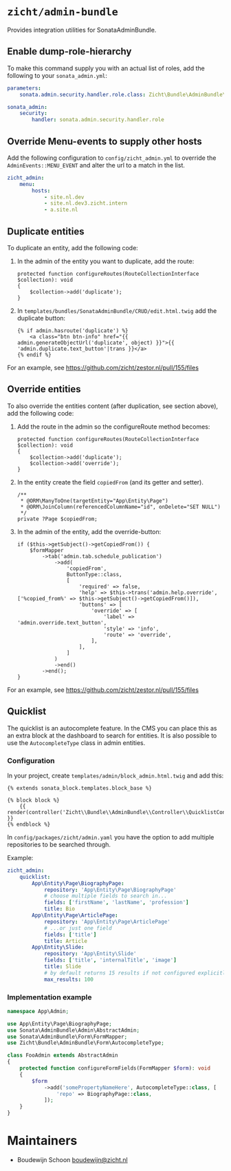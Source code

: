 # `zicht/admin-bundle`
Provides integration utilities for SonataAdminBundle.

## Enable dump-role-hierarchy
To make this command supply you with an actual list of roles, add the following to your `sonata_admin.yml`:
```yaml
parameters:
    sonata.admin.security.handler.role.class: Zicht\Bundle\AdminBundle\Security\Handler\RoleSecurityHandler

sonata_admin:
    security:
        handler: sonata.admin.security.handler.role
```

## Override Menu-events to supply other hosts
Add the following configuration to `config/zicht_admin.yml` to override the `AdminEvents::MENU_EVENT`
and alter the url to a match in the list.

```yaml
zicht_admin:
    menu:
        hosts:
            - site.nl.dev
            - site.nl.dev3.zicht.intern
            - a.site.nl
```

## Duplicate entities
To duplicate an entity, add the following code:
1. In the admin of the entity you want to duplicate, add the route:
    ```
    protected function configureRoutes(RouteCollectionInterface $collection): void
    {
        $collection->add('duplicate');
    }
    ```

2. In `templates/bundles/SonataAdminBundle/CRUD/edit.html.twig` add the duplicate button:
    ```
    {% if admin.hasroute('duplicate') %}
        <a class="btn btn-info" href="{{ admin.generateObjectUrl('duplicate', object) }}">{{ 'admin.duplicate.text_button'|trans }}</a>
    {% endif %}
    ```
For an example, see https://github.com/zicht/zestor.nl/pull/155/files

## Override entities
To also override the entities content (after duplication, see section above), add the following code:
1. Add the route in the admin so the configureRoute method becomes:
   ```
   protected function configureRoutes(RouteCollectionInterface $collection): void
   {
       $collection->add('duplicate');
       $collection->add('override');
   }
   ```
2. In the entity create the field `copiedFrom` (and its getter and setter).
   ```
   /**
    * @ORM\ManyToOne(targetEntity="App\Entity\Page")
    * @ORM\JoinColumn(referencedColumnName="id", onDelete="SET NULL")
    */
   private ?Page $copiedFrom;
   ```
3. In the admin of the entity, add the override-button:
    ```
    if ($this->getSubject()->getCopiedFrom()) {
        $formMapper
            ->tab('admin.tab.schedule_publication')
                ->add(
                    'copiedFrom',
                    ButtonType::class,
                    [
                        'required' => false,
                        'help' => $this->trans('admin.help.override', ['%copied_from%' => $this->getSubject()->getCopiedFrom()]),
                        'buttons' => [
                            'override' => [
                                'label' => 'admin.override.text_button',
                                'style' => 'info',
                                'route' => 'override',
                            ],
                        ],
                    ]
                )
                ->end()
            ->end();
    }
    ```

For an example, see https://github.com/zicht/zestor.nl/pull/155/files

## Quicklist
The quicklist is an autocomplete feature. In the CMS you can place this as an extra block at the dashboard to search for entities. It is also possible to use the `AutocompleteType` class in admin entities.

### Configuration
In your project, create `templates/admin/block_admin.html.twig` and add this:
```
{% extends sonata_block.templates.block_base %}

{% block block %}
    {{ render(controller('Zicht\\Bundle\\AdminBundle\\Controller\\QuicklistController::quicklistAction')) }}
{% endblock %}
```

In `config/packages/zicht/admin.yaml` you have the option to add multiple repositories to be searched through.

Example:
```yaml
zicht_admin:
    quicklist:
        App\Entity\Page\BiographyPage:
            repository: 'App\Entity\Page\BiographyPage'
            # choose multiple fields to search in...
            fields: ['firstName', 'lastName', 'profession']
            title: Bio
        App\Entity\Page\ArticlePage:
            repository: 'App\Entity\Page\ArticlePage'
            # ...or just one field
            fields: ['title']
            title: Article
        App\Entity\Slide:
            repository: 'App\Entity\Slide'
            fields: ['title', 'internalTitle', 'image']
            title: Slide
            # by default returns 15 results if not configured explicitly
            max_results: 100
```

### Implementation example
```php
namespace App\Admin;

use App\Entity\Page\BiographyPage;
use Sonata\AdminBundle\Admin\AbstractAdmin;
use Sonata\AdminBundle\Form\FormMapper;
use Zicht\Bundle\AdminBundle\Form\AutocompleteType;

class FooAdmin extends AbstractAdmin
{
    protected function configureFormFields(FormMapper $form): void
    {
        $form
            ->add('somePropertyNameHere', AutocompleteType::class, [
                'repo' => BiographyPage::class,
            ]);
    }
}
```


# Maintainers
* Boudewijn Schoon <boudewijn@zicht.nl>
